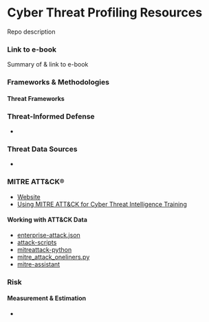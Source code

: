 # Cyber Threat Profiling Resources
Repo description

### Link to e-book
Summary of & link to e-book

### Frameworks & Methodologies
#### Threat Frameworks

### Threat-Informed Defense
* 

### Threat Data Sources
* 

### MITRE ATT&CK®
* [Website](https://attack.mitre.org/)
* [Using MITRE ATT&CK for Cyber Threat Intelligence Training](https://attack.mitre.org/resources/training/cti/)

#### Working with ATT&CK Data
* [enterprise-attack.json](https://github.com/mitre-attack/attack-stix-data/blob/master/enterprise-attack/enterprise-attack.json)
* [attack-scripts](https://github.com/mitre-attack/attack-scripts/tree/master/scripts)
* [mitreattack-python](https://github.com/mitre-attack/mitreattack-python)
* [mitre_attack_oneliners.py](https://gist.github.com/wietze/54463af7ea1748550e89cac799fb9835)
* [mitre-assistant](https://github.com/Sukelluskello/mitre-assistant)

### Risk
#### Measurement & Estimation
* 
